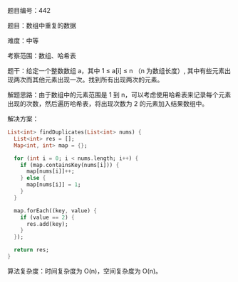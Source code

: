 题目编号：442

题目：数组中重复的数据

难度：中等

考察范围：数组、哈希表

题干：给定一个整数数组 a，其中 1 ≤ a[i] ≤ n （n 为数组长度）, 其中有些元素出现两次而其他元素出现一次。找到所有出现两次的元素。

解题思路：由于数组中的元素范围是 1 到 n，可以考虑使用哈希表来记录每个元素出现的次数，然后遍历哈希表，将出现次数为 2 的元素加入结果数组中。

解决方案：

```dart
List<int> findDuplicates(List<int> nums) {
  List<int> res = [];
  Map<int, int> map = {};

  for (int i = 0; i < nums.length; i++) {
    if (map.containsKey(nums[i])) {
      map[nums[i]]++;
    } else {
      map[nums[i]] = 1;
    }
  }

  map.forEach((key, value) {
    if (value == 2) {
      res.add(key);
    }
  });

  return res;
}
```

算法复杂度：时间复杂度为 O(n)，空间复杂度为 O(n)。